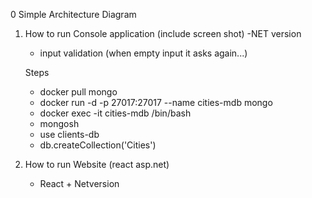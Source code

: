 0 Simple Architecture Diagram
1. How to run Console application (include screen shot)
	-NET version
	- input validation (when empty input it asks again...)

	Steps
	- docker pull mongo
	- docker run -d -p 27017:27017 --name cities-mdb mongo
	- docker exec -it cities-mdb /bin/bash
	- mongosh
	- use clients-db
	- db.createCollection('Cities')
2. How to run Website (react asp.net)
	- React + Netversion